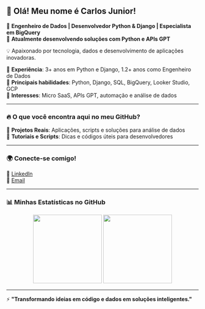## 👋 Olá! Meu nome é Carlos Junior!

🚀 **Engenheiro de Dados | Desenvolvedor Python & Django | Especialista em BigQuery**  
🎯 **Atualmente desenvolvendo soluções com Python e APIs GPT**  

💡 Apaixonado por tecnologia, dados e desenvolvimento de aplicações inovadoras.  

🔹 **Experiência**: 3+ anos em Python e Django, 1.2+ anos como Engenheiro de Dados  
🔹 **Principais habilidades**: Python, Django, SQL, BigQuery, Looker Studio, GCP  
🔹 **Interesses**: Micro SaaS, APIs GPT, automação e análise de dados  

---

### 🔥 **O que você encontra aqui no meu GitHub?**
📌 **Projetos Reais**: Aplicações, scripts e soluções para análise de dados  
📌 **Tutoriais e Scripts**: Dicas e códigos úteis para desenvolvedores  

---

### 🌍 **Conecte-se comigo!**  
🔗 [LinkedIn](https://www.linkedin.com/in/ba-carlosjunior)  
📧 [Email](mailto:ba.carlosjunior@gmail.com)  

---

### 📊 **Minhas Estatísticas no GitHub**  
<div align="center">
  <img height="180em" src="https://github-readme-stats.vercel.app/api?username=seu-username&show_icons=true&theme=tokyonight" />
  <img height="180em" src="https://github-readme-stats.vercel.app/api/top-langs/?username=seu-username&layout=compact&langs_count=6&theme=tokyonight" />
</div>

---

⚡ **"Transformando ideias em código e dados em soluções inteligentes."**  
